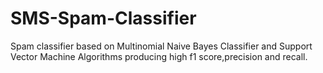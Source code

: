 # SMS-Spam-Classifier
Spam classifier based on Multinomial Naive Bayes Classifier and Support Vector Machine Algorithms producing high f1 score,precision and recall.
